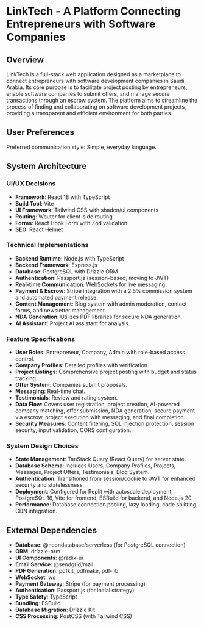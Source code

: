 # LinkTech - A Platform Connecting Entrepreneurs with Software Companies

## Overview

LinkTech is a full-stack web application designed as a marketplace to connect entrepreneurs with software development companies in Saudi Arabia. Its core purpose is to facilitate project posting by entrepreneurs, enable software companies to submit offers, and manage secure transactions through an escrow system. The platform aims to streamline the process of finding and collaborating on software development projects, providing a transparent and efficient environment for both parties.

## User Preferences

Preferred communication style: Simple, everyday language.

## System Architecture

### UI/UX Decisions
- **Framework**: React 18 with TypeScript
- **Build Tool**: Vite
- **UI Framework**: Tailwind CSS with shadcn/ui components
- **Routing**: Wouter for client-side routing
- **Forms**: React Hook Form with Zod validation
- **SEO**: React Helmet

### Technical Implementations
- **Backend Runtime**: Node.js with TypeScript
- **Backend Framework**: Express.js
- **Database**: PostgreSQL with Drizzle ORM
- **Authentication**: Passport.js (session-based, moving to JWT)
- **Real-time Communication**: WebSockets for live messaging
- **Payment & Escrow**: Stripe integration with a 2.5% commission system and automated payment release.
- **Content Management**: Blog system with admin moderation, contact forms, and newsletter management.
- **NDA Generation**: Utilizes PDF libraries for secure NDA generation.
- **AI Assistant**: Project AI assistant for analysis.

### Feature Specifications
- **User Roles**: Entrepreneur, Company, Admin with role-based access control.
- **Company Profiles**: Detailed profiles with verification.
- **Project Listings**: Comprehensive project posting with budget and status tracking.
- **Offer System**: Companies submit proposals.
- **Messaging**: Real-time chat.
- **Testimonials**: Review and rating system.
- **Data Flow**: Covers user registration, project creation, AI-powered company matching, offer submission, NDA generation, secure payment via escrow, project execution with messaging, and final completion.
- **Security Measures**: Content filtering, SQL injection protection, session security, input validation, CORS configuration.

### System Design Choices
- **State Management**: TanStack Query (React Query) for server state.
- **Database Schema**: Includes Users, Company Profiles, Projects, Messages, Project Offers, Testimonials, Blog System.
- **Authentication**: Transitioned from session/cookie to JWT for enhanced security and statelessness.
- **Deployment**: Configured for Replit with autoscale deployment, PostgreSQL 16, Vite for frontend, ESBuild for backend, and Node.js 20.
- **Performance**: Database connection pooling, lazy loading, code splitting, CDN integration.

## External Dependencies

- **Database**: @neondatabase/serverless (for PostgreSQL connection)
- **ORM**: drizzle-orm
- **UI Components**: @radix-ui
- **Email Service**: @sendgrid/mail
- **PDF Generation**: pdfkit, pdfmake, pdf-lib
- **WebSocket**: ws
- **Payment Gateway**: Stripe (for payment processing)
- **Authentication**: Passport.js (for initial strategy)
- **Type Safety**: TypeScript
- **Bundling**: ESBuild
- **Database Migration**: Drizzle Kit
- **CSS Processing**: PostCSS (with Tailwind CSS)
